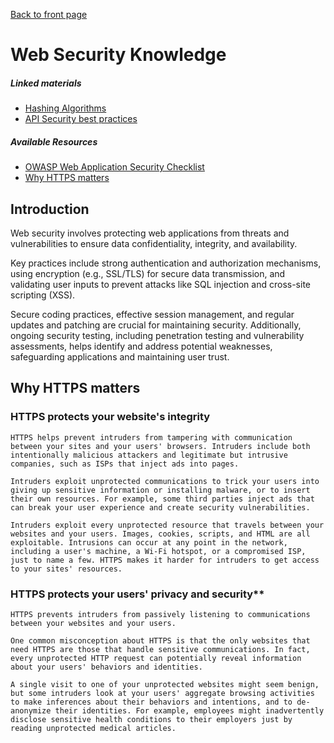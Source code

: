 [Back to front page](topics/backend-software-engineering/index.md)

# Web Security Knowledge

##### Linked materials

- [Hashing Algorithms](hashing-algorithms.md)
- [API Security best practices](best-practices.md)

##### Available Resources

- [OWASP Web Application Security Checklist](https://github.com/0xRadi/OWASP-Web-Checklist)
- [Why HTTPS matters](https://roadmap.sh/backend#:~:text=Article,Why%20HTTPS%20Matters)

## Introduction

Web security involves protecting web applications from threats and vulnerabilities to ensure data confidentiality, integrity, and availability.

Key practices include strong authentication and authorization mechanisms, using encryption (e.g., SSL/TLS) for secure data transmission, and validating user inputs to prevent attacks like SQL injection and cross-site scripting (XSS).

Secure coding practices, effective session management, and regular updates and patching are crucial for maintaining security. Additionally, ongoing security testing, including penetration testing and vulnerability assessments, helps identify and address potential weaknesses, safeguarding applications and maintaining user trust.

## Why HTTPS matters

### HTTPS protects your website's integrity

	HTTPS helps prevent intruders from tampering with communication between your sites and your users' browsers. Intruders include both intentionally malicious attackers and legitimate but intrusive companies, such as ISPs that inject ads into pages.
	
	Intruders exploit unprotected communications to trick your users into giving up sensitive information or installing malware, or to insert their own resources. For example, some third parties inject ads that can break your user experience and create security vulnerabilities.
	
	Intruders exploit every unprotected resource that travels between your websites and your users. Images, cookies, scripts, and HTML are all exploitable. Intrusions can occur at any point in the network, including a user's machine, a Wi-Fi hotspot, or a compromised ISP, just to name a few. HTTPS makes it harder for intruders to get access to your sites' resources.

### HTTPS protects your users' privacy and security**

	HTTPS prevents intruders from passively listening to communications between your websites and your users.
	
	One common misconception about HTTPS is that the only websites that need HTTPS are those that handle sensitive communications. In fact, every unprotected HTTP request can potentially reveal information about your users' behaviors and identities.
	
	A single visit to one of your unprotected websites might seem benign, but some intruders look at your users' aggregate browsing activities to make inferences about their behaviors and intentions, and to de-anonymize their identities. For example, employees might inadvertently disclose sensitive health conditions to their employers just by reading unprotected medical articles.
